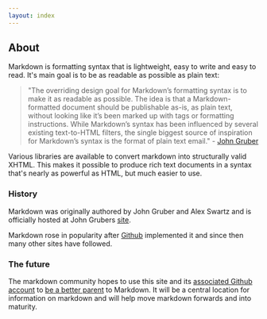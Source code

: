 ```yaml
---
layout: index
---
```


## About

Markdown is formatting syntax that is lightweight, easy to write and easy to read.  It's main goal is to be as readable as possible as plain text:

> "The overriding design goal for Markdown’s formatting syntax is to make
 it as readable as possible. The idea is that a Markdown-formatted
 document should be publishable as-is, as plain text, without looking
 like it’s been marked up with tags or formatting instructions. While
 Markdown’s syntax has been influenced by several existing text-to-HTML
 filters, the single biggest source of inspiration for Markdown’s syntax
 is the format of plain text email." - [John Gruber](http://daringfireball.net/projects/markdown/)

Various libraries are available to convert markdown into structurally valid XHTML. This makes it possible to produce rich text documents in a syntax that's nearly as powerful as HTML, but much easier to use.

### History

Markdown was originally authored by John Gruber and Alex Swartz and is officially hosted at John Grubers [site](http://daringfireball.net/projects/markdown/).

Markdown rose in popularity after [Github](https://github.com) implemented it and since then many other sites have followed.

### The future

The markdown community hopes to use this site and its [associated Github account](https://github.com/markdown) to [be a better parent](http://www.codinghorror.com/blog/2009/12/responsible-open-source-code-parenting.html) to Markdown.  It will be a central location for information on markdown and will help move markdown forwards and into maturity.